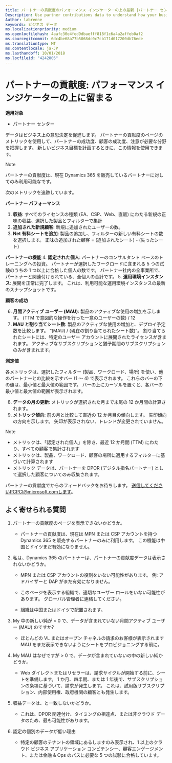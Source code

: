 ```yaml
---
title: パートナーの貢献度のパフォーマンス インジケーターの上の最新 |パートナー センター
Description: Use partner contributions data to understand how your business is growing and succeeding
Author: labrenne
keywords: ビジネス データ
ms.localizationpriority: medium
ms.openlocfilehash: 4aafc30e4fed9dbaefff818f1c6a4a2affeb0af2
ms.sourcegitcommit: 6dc4be68a77b5068dc0c7cb171d017200db76ede
ms.translationtype: MT
ms.contentlocale: ja-JP
ms.lasthandoff: 10/01/2018
ms.locfileid: "4242805"
---
```

# <a name="partner-contribution-stay-on-top-of-your-performance-indicators"></a>パートナーの貢献度: パフォーマンス インジケーターの上に留まる

**適用対象**
- パートナー センター

データはビジネス上の意思決定を促進します。 パートナーの貢献度のページのメトリックを使用して、パートナーの成功度、顧客の成功度、注意が必要な分野を把握します。 新しいビジネス目標を計画するときに、この情報を使用できます。

>[!NOTE]
>パートナーの貢献度は、現在 Dynamics 365 を販売しているパートナーに対してのみ利用可能なです。

次のメトリックを追跡しています。

**パートナー パフォーマンス**

1. **収益**: すべてのライセンスの種類 (EA、CSP、Web、直販) にわたる新規の正味の収益、選択した製品とフィルターで集計
2. **追加された新規顧客**: 新規に追加されたユーザーの数。
3. **Net 有料シートを追加**: 製品の追加し、フィルターの新しい有料シートの数を選択します。  正味の追加された顧客 = (追加されたシート) - (失ったシート) 

**パートナーの機能**
4. **認定された個人**: パートナーのコンサルタント ベースのトレーニングへの投資。 パートナーが選択したワークロードに含まれる 5 つの試験のうちの 1 つ以上に合格した個人の数です。 パートナー社内の全事業所で、パートナーと関連付けられている、全個人の合計です。
5. **運用環境インスタンス**: 展開を正常に完了します。 これは、利用可能な運用環境インスタンスの最新のスナップショットです。

**顧客の成功**

6.  **月間アクティブ ユーザー (MAU)**: 製品のアクティブな使用の増加を示します。
(TTM で意図的な操作を行った一意のユーザーの数) / 12
7. **MAU と割り当てシート数**: 製品のアクティブな使用の増加と、デプロイ予定数を比較します。 “(MAU) / (現在の割り当てられたシート数)”。 割り当てられたシートには、特定のユーザー アカウントに展開されたライセンスが含まれます。  アクティブなサブスクリプションと猶予期間のサブスクリプションのみが含まれます。 


**測定値**

各メトリックは、選択したフィルター (製品、ワークロード、場所) を使い、他のパートナーとの比較を示すバー (1 〜 4) で表示されます。 これらのバーの下の値は、最小値と最大値の範囲です。 バーの上にカーソルを置くと、各バーの最小値と最大値の範囲が表示されます。  

8. **データの月の更新**: メトリックが選択された月まで末尾の 12 か月間の計算されます。
9. **メトリック傾向**: 前の月と比較して直近の 12 か月目の傾向します。 矢印傾向の方向を示します。 矢印が表示されない、トレンドが変更されていません。

>[!NOTE] 
>- メトリックは、「認定された個人」を除き、最近 12 か月間 (TTM) にわたり、すべての顧客で集計されます        
>- メトリックは、製品、ワークロード、顧客の場所に適用するフィルターに基づいて計算されます
>- メトリック データは、パートナーを DPOR (デジタル指名パートナー) として選択した顧客についてのみ収集されます。 

パートナーの貢献度でからのフィードバックをお待ちします。 送信してくださいPCPCI@microsoft.comします。  

## <a name="frequently-asked-questions"></a>よく寄せられる質問

1. パートナーの貢献度のページを表示できないかどうか。
    - パートナーの貢献度は、現在は MPN または CSP アカウントを持つ Dynamics 365 を販売するパートナーのみに利用します。 この機能は中国とドイツまだ有効になりません。
2. 私は、Dynamics 365 のパートナーは、パートナーの貢献度データは表示されないかどうか。
      - MPN または CSP アカウントの役割をいない可能性があります。 例: アドバイザーと DAP がまだ有効になりません。  
    - このページを表示する組織で、適切なユーザー ロールをいない可能性があります。 グローバル管理者に連絡してください。

    - 組織は中国またはドイツで配置されます。

3. My 中の新しい純が > 0 で、データが含まれていない月間アクティブ ユーザー (MAU) のですか?
    - ほとんどの VL またはオープン チャネルの請求のお客様が表示されます MAU をまだ表示できないようにシートをプロビジョニングする前に。

4.  My MAU はなぜですが > 0 で、データが含まれていないの中の新しい純かどうか。
    - Web ダイレクトまたはリセラーは、請求サイクルが開始する前に、シートを準備します。 1 か月、四半期、または 1 年後で、サブスクリプションの条項に基づいて、請求が発生します。 これは、試用版サブスクリプション、内部使用権、政府機関の顧客とも発生します。
5.  収益データは、と一致しないかどうか。
    - これは、DPOR 関連付け、タイミングの相違点、または非クラウド データのため、最も可能性があります。
6.  認定の個別のデータが低い理由
    - 特定の顧客のテナントの領域にあるしますのみ表示され、1 以上のクラウド ビジネス アプリケーション コンピテンシー、顧客エンゲージメント、または金融 & Ops のパスに必要な 5 つの試験に合格しています。   